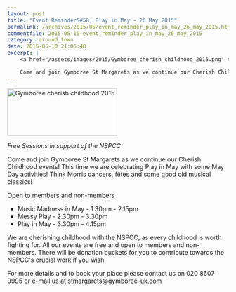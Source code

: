 ```yaml
---
layout: post
title: "Event Reminder&#58; Play in May - 26 May 2015"
permalink: /archives/2015/05/event_reminder_play_in_may_26_may_2015.html
commentfile: 2015-05-10-event_reminder_play_in_may_26_may_2015
category: around_town
date: 2015-05-10 21:06:48
excerpt: |
    <a href="/assets/images/2015/Gymboree_cherish_childhood_2015.png" title="See larger version of - Gymboree cherish childhood 2015"><img src="/assets/images/2015/Gymboree_cherish_childhood_2015_thumb.png" width="250" height="108" alt="Gymboree cherish childhood 2015" class=" right" /></a>

    Come and join Gymboree St Margarets as we continue our Cherish Childhood events! This time we are celebrating Play in May with some May Day activities! Think Morris dancers, f&#234;tes and some good old musical classics!
---
```


<a href="/assets/images/2015/Gymboree_cherish_childhood_2015.png" title="See larger version of - Gymboree cherish childhood 2015"><img src="/assets/images/2015/Gymboree_cherish_childhood_2015_thumb.png" width="250" height="108" alt="Gymboree cherish childhood 2015" class=" right" /></a>

*Free Sessions in support of the NSPCC*

Come and join Gymboree St Margarets as we continue our Cherish Childhood events! This time we are celebrating Play in May with some May Day activities! Think Morris dancers, fêtes and some good old musical classics!

Open to members and non-members

-   Music Madness in May - 1.30pm - 2.15pm
-   Messy Play - 2.30pm - 3.30pm
-   Play in May - 3.30pm - 4.15pm

We are cherishing childhood with the NSPCC, as every childhood is worth fighting for. All our events are free and open to members and non-members. There will be donation buckets for you to contribute towards the NSPCC's crucial work if you wish.

For more details and to book your place please contact
us on 020 8607 9995 or e-mail us at <stmargarets@gymboree-uk.com>
